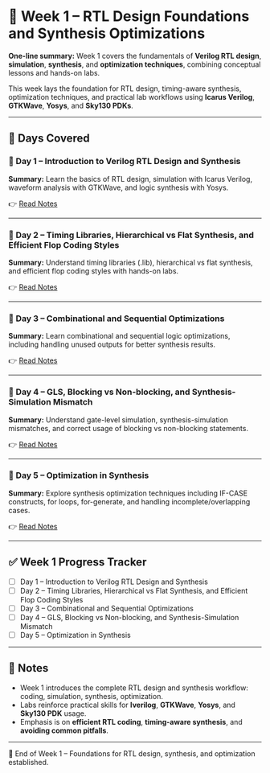 # 📖 Week 1 – RTL Design Foundations and Synthesis Optimizations

**One-line summary:** Week 1 covers the fundamentals of **Verilog RTL design**, **simulation**, **synthesis**, and **optimization techniques**, combining conceptual lessons and hands-on labs.

This week lays the foundation for RTL design, timing-aware synthesis, optimization techniques, and practical lab workflows using **Icarus Verilog**, **GTKWave**, **Yosys**, and **Sky130 PDKs**.

---

## 📂 Days Covered

### 🔹 Day 1 – Introduction to Verilog RTL Design and Synthesis
**Summary:** Learn the basics of RTL design, simulation with Icarus Verilog, waveform analysis with GTKWave, and logic synthesis with Yosys.

👉 [Read Notes](Day_1/W1_D1_readme.md)

---

### 🔹 Day 2 – Timing Libraries, Hierarchical vs Flat Synthesis, and Efficient Flop Coding Styles
**Summary:** Understand timing libraries (.lib), hierarchical vs flat synthesis, and efficient flop coding styles with hands-on labs.

👉 [Read Notes](Day_2/W1_D2_readme.md)

---

### 🔹 Day 3 – Combinational and Sequential Optimizations
**Summary:** Learn combinational and sequential logic optimizations, including handling unused outputs for better synthesis results.

👉 [Read Notes](Day_3/W1_D3_readme.md)

---

### 🔹 Day 4 – GLS, Blocking vs Non-blocking, and Synthesis-Simulation Mismatch
**Summary:** Understand gate-level simulation, synthesis-simulation mismatches, and correct usage of blocking vs non-blocking statements.

👉 [Read Notes](Day_4/W1_D4_readme.md)

---

### 🔹 Day 5 – Optimization in Synthesis
**Summary:** Explore synthesis optimization techniques including IF-CASE constructs, for loops, for-generate, and handling incomplete/overlapping cases.

👉 [Read Notes](Day_5/W1_D5_readme.md)

---

## ✅ Week 1 Progress Tracker
- [ ] Day 1 – Introduction to Verilog RTL Design and Synthesis  
- [ ] Day 2 – Timing Libraries, Hierarchical vs Flat Synthesis, and Efficient Flop Coding Styles  
- [ ] Day 3 – Combinational and Sequential Optimizations  
- [ ] Day 4 – GLS, Blocking vs Non-blocking, and Synthesis-Simulation Mismatch  
- [ ] Day 5 – Optimization in Synthesis  

---

## 📝 Notes
- Week 1 introduces the complete RTL design and synthesis workflow: coding, simulation, synthesis, optimization.  
- Labs reinforce practical skills for **Iverilog**, **GTKWave**, **Yosys**, and **Sky130 PDK** usage.  
- Emphasis is on **efficient RTL coding**, **timing-aware synthesis**, and **avoiding common pitfalls**.  

---

🚀 End of Week 1 – Foundations for RTL design, synthesis, and optimization established.
